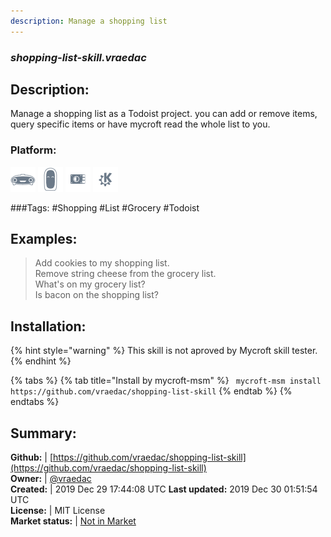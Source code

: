 ```yaml
---
description: Manage a shopping list
---
```


### _shopping-list-skill.vraedac_  
## Description:  
Manage a shopping list as a Todoist project.  you can add or remove items, query specific items or have mycroft read the whole list to you.  
### Platform:  
 ![Mark I](../.gitbook/assets/mark-1-icon.png)  ![Mark II](../.gitbook/assets/mark-2-icon.png)  ![Picroft](../.gitbook/assets/picroft-icon.png)  ![plasmoid](../.gitbook/assets/kde.png)   
  
###Tags: \#Shopping \#List \#Grocery \#Todoist   
## Examples:  
> Add cookies to my shopping list.  
> Remove string cheese from the grocery list.  
> What's on my grocery list?  
> Is bacon on the shopping list?  
  
## Installation:  
{% hint style="warning" %}
This skill is not aproved by Mycroft skill tester.
{% endhint %}
    
{% tabs %}
{% tab title="Install by mycroft-msm" %}
``` mycroft-msm install https://github.com/vraedac/shopping-list-skill```
{% endtab %}
  {% endtabs %}
    
## Summary:  
**Github:** | [https://github.com/vraedac/shopping-list-skill](https://github.com/vraedac/shopping-list-skill)  
**Owner:** | [@vraedac](https://github.com/vraedac)  
**Created:** | 2019 Dec 29 17:44:08 UTC  **Last updated:** 2019 Dec 30 01:51:54 UTC  
**License:** | MIT License  
**Market status:** | [Not in Market](https://market.mycroft.ai/skill/)  
